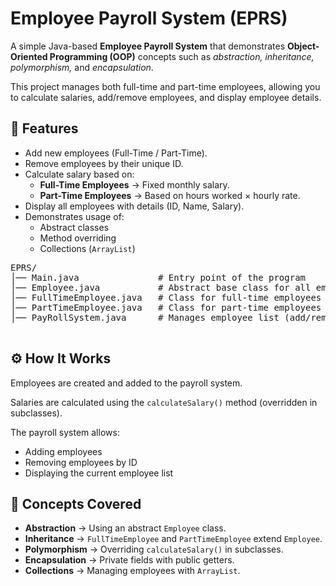 <!DOCTYPE html>
<html lang="en">
<head>
    <meta charset="UTF-8">
    <meta name="viewport" content="width=device-width, initial-scale=1.0">
</head>
<body>
    <h1>Employee Payroll System (EPRS)</h1>

   <p>
        A simple Java-based <strong>Employee Payroll System</strong> that demonstrates 
        <strong>Object-Oriented Programming (OOP)</strong> concepts such as 
        <em>abstraction, inheritance, polymorphism,</em> and <em>encapsulation</em>.
    </p>

  <p>
        This project manages both full-time and part-time employees, allowing you to calculate 
        salaries, add/remove employees, and display employee details.
    </p>
    <h2>📌 Features</h2>
    <ul>
        <li>Add new employees (Full-Time / Part-Time).</li>
        <li>Remove employees by their unique ID.</li>
        <li>
            Calculate salary based on:
            <ul>
                <li><strong>Full-Time Employees</strong> → Fixed monthly salary.</li>
                <li><strong>Part-Time Employees</strong> → Based on hours worked × hourly rate.</li>
            </ul>
        </li>
        <li>Display all employees with details (ID, Name, Salary).</li>
        <li>Demonstrates usage of:
            <ul>
                <li>Abstract classes</li>
                <li>Method overriding</li>
                <li>Collections (<code>ArrayList</code>)</li>
            </ul>
        </li>
    </ul>

 <pre>
EPRS/
│── Main.java               # Entry point of the program
│── Employee.java           # Abstract base class for all employees
│── FullTimeEmployee.java   # Class for full-time employees
│── PartTimeEmployee.java   # Class for part-time employees
│── PayRollSystem.java      # Manages employee list (add/remove/display)
  </pre>

 <h2>⚙️ How It Works</h2>
  <p>Employees are created and added to the payroll system.</p>
  <p>Salaries are calculated using the <code>calculateSalary()</code> method (overridden in subclasses).</p>
  <p>The payroll system allows:</p>
  <ul>
    <li>Adding employees</li>
    <li>Removing employees by ID</li>
    <li>Displaying the current employee list</li>
  </ul>
<h2>📖 Concepts Covered</h2>
  <ul>
    <li><strong>Abstraction</strong> → Using an abstract <code>Employee</code> class.</li>
    <li><strong>Inheritance</strong> → <code>FullTimeEmployee</code> and <code>PartTimeEmployee</code> extend <code>Employee</code>.</li>
    <li><strong>Polymorphism</strong> → Overriding <code>calculateSalary()</code> in subclasses.</li>
    <li><strong>Encapsulation</strong> → Private fields with public getters.</li>
    <li><strong>Collections</strong> → Managing employees with <code>ArrayList</code>.</li>
  </ul>
</body>
</html>

